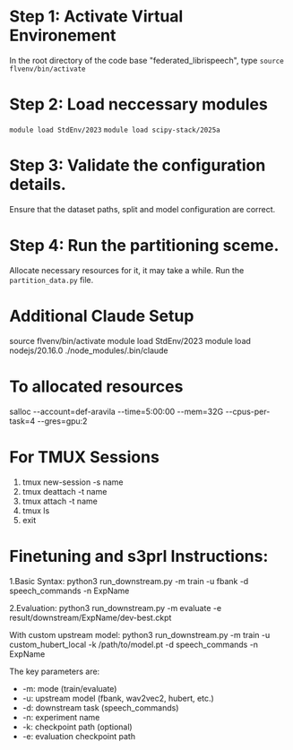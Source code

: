 # Step 1: Activate Virtual Environement
In the root directory of the code base "federated_librispeech", type `source flvenv/bin/activate`

# Step 2: Load neccessary modules
`module load StdEnv/2023`
`module load scipy-stack/2025a`

# Step 3: Validate the configuration details.
Ensure that the dataset paths, split and model configuration are correct.

# Step 4: Run the partitioning sceme.
Allocate necessary resources for it, it may take a while.
Run the `partition_data.py` file.

# Additional Claude Setup
source flvenv/bin/activate
module load StdEnv/2023
module load nodejs/20.16.0
./node_modules/.bin/claude

# To allocated resources
salloc --account=def-aravila --time=5:00:00 --mem=32G --cpus-per-task=4 --gres=gpu:2

# For TMUX Sessions 
1. tmux new-session -s name
2. tmux deattach -t name
3. tmux attach -t name
4. tmux ls
5. exit

# Finetuning and s3prl Instructions:

1.Basic Syntax: python3 run_downstream.py -m train -u fbank -d speech_commands -n ExpName

2.Evaluation: python3 run_downstream.py -m evaluate -e result/downstream/ExpName/dev-best.ckpt

With custom upstream model: python3 run_downstream.py -m train -u custom_hubert_local -k /path/to/model.pt -d speech_commands -n ExpName

The key parameters are:
- -m: mode (train/evaluate)
- -u: upstream model (fbank, wav2vec2, hubert, etc.)
- -d: downstream task (speech_commands)
- -n: experiment name
- -k: checkpoint path (optional)
- -e: evaluation checkpoint path